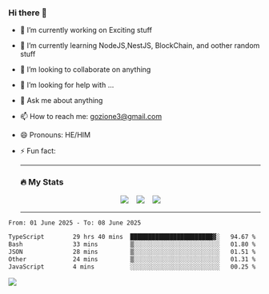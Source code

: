### Hi there 👋

<!--
**charlieScript/charlieScript** is a ✨ _special_ ✨ repository because its `README.md` (this file) appears on your GitHub profile.

Here are some ideas to get you started: -->

- 🔭 I’m currently working on Exciting stuff
- 🌱 I’m currently learning NodeJS,NestJS, BlockChain, and oother random stuff
- 👯 I’m looking to collaborate on anything
- 🤔 I’m looking for help with ...
- 💬 Ask me about anything
- 📫 How to reach me: gozione3@gmail.com
- 😄 Pronouns: HE/HIM
- ⚡ Fun fact:


  ---

  ### :fire: My Stats

  <div id="stats" align="center">
  <img src="http://github-readme-streak-stats.herokuapp.com?user=charlieScript&theme=dark&date_format=M%20j%5B%2C%20Y%5D" />&nbsp;&nbsp;&nbsp;
  <img src="https://github-readme-stats.vercel.app/api/top-langs/?username=charlieScript&layout=compact&theme=vision-friendly-dark"/>&nbsp;&nbsp;&nbsp;
  <img src="https://github-readme-stats.vercel.app/api?username=charlieScript&show_icons=true&theme=radical"/>
  </div>

  ---



<!--START_SECTION:waka-->

```txt
From: 01 June 2025 - To: 08 June 2025

TypeScript        29 hrs 40 mins  ███████████████████████▓░   94.67 %
Bash              33 mins         ▒░░░░░░░░░░░░░░░░░░░░░░░░   01.80 %
JSON              28 mins         ▒░░░░░░░░░░░░░░░░░░░░░░░░   01.51 %
Other             24 mins         ▒░░░░░░░░░░░░░░░░░░░░░░░░   01.31 %
JavaScript        4 mins          ░░░░░░░░░░░░░░░░░░░░░░░░░   00.25 %
```

<!--END_SECTION:waka-->
![](https://komarev.com/ghpvc/?username=charlieScript)
